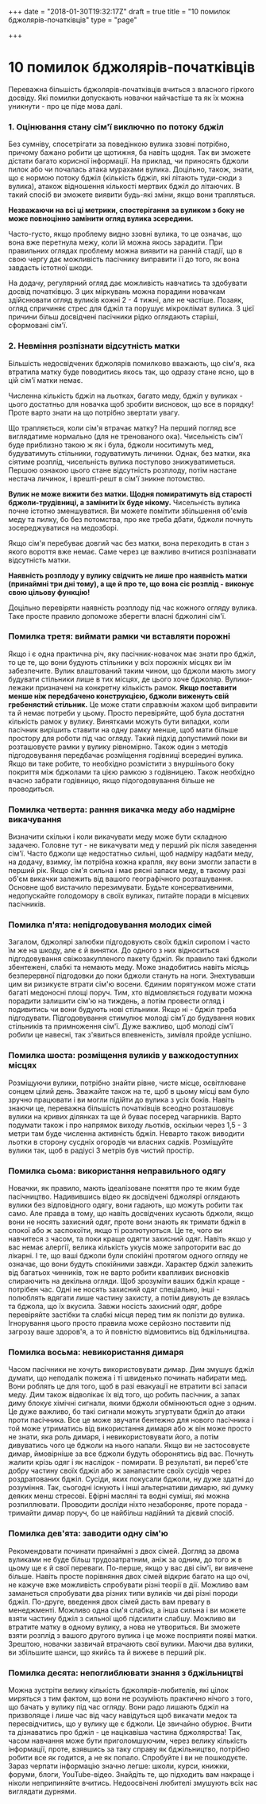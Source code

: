 +++
date = "2018-01-30T19:32:17Z"
draft = true
title = "10 помилок бджолярів-початківців"
type = "page"

+++
# 10 помилок бджолярів-початківців

Переважна більшість бджолярів-початківців вчиться з власного гіркого досвіду. Які помилки допускають новачки найчастіше та як їх можна уникнути - про це піде мова далі.

### 1. Оцінювання стану сім'ї виключно по потоку бджіл

Без сумніву, спосетрігати за поведінкою вулика ззовні потрібно, причому бажано робити це щотижня, ба навіть щодня. Так ви зможете дістати багато корисної інформації. На приклад, чи приносять бджоли пилок або чи почалась атака мурахами вулика. Доцільно, також, знати, що є нормою потоку бджіл (кількість бджіл, які літають туди-сюди з вулика), атакож відношення кількості мертвих бджіл до літаючих. В такий спосіб ви зможете виявити будь-які зміни, якщо вони трапляться. 

**Незважаючи на всі ці метрики, спостерігання за вуликом з боку не може повноцінно замінити огляд вулика зсередини.** 

Часто-густо, якщо проблему видно ззовні вулика, то це означає, що вона вже перетнула межу, коли їй можна якось зарадити. При правильних оглядах проблему можна виявити на ранній стадії, що в свою чергу дає можливість пасічнику виправити її до того, як вона завдасть істотної шкоди. 

На додачу, регулярний огляд дає можливість навчатись та здобувати досвід початківцю. З цих міркувань можна порадини новачкам здійснювати огляд вуликів кожні 2 - 4 тижні, але не частіше. Позаяк, огляд спричиняє стрес для бджіл та порушує мікроклімат вулика. З цієї причини більш досвідчені пасічники рідко оглядають старіші, сформовані сім'ї.

### 2. Невміння розпізнати відсутність матки

Більшість недосвідчених бджолярів помилково вважають, що сім'я, яка втратила матку буде поводитись якось так, що  одразу стане ясно, що в цій сім'ї матки немає.

Численна кількість бджіл на льотках, багато меду, бджіл у вуликах - цього достатньо для новачка щоб зробити висновок, що все в порядку! Проте варто знати на що потрібно звертати увагу. 

Що трапляється, коли сім'я втрачає матку? На перший погляд все виглядатиме нормально (для не тренованого ока). Чисельність сім'ї буде приблизно такою ж як і була, бджоли носитимуть мед, будуватимуть стільники, годуватимуть личинки. Однак, без матки, яка сіятиме розплід, чисельність вулика поступово знижуватиметься. Першою ознакою цього стане відсутність розплоду, потім настане нестача личинок, і врешті-решт в сім'ї зникне потомство. 

**Вулик не може вижити без матки. Щодня помиратимуть від старості бджоли-трудівниці, а замінити їх буде нікому.** Чисельність вулика почне істотно зменшуватися. Ви можете помітити збільшення об'ємів меду та пилку, бо без потомства, про яке треба дбати, бджоли почнуть зосереджуватися на медозборі. 

Якщо сім'я перебуває довгий час без матки, вона переходить в стан з якого вороття вже немає. Саме через це важливо вчитися розпізнавати відсутність матки.

**Наявність розплоду у вулику свідчить не лише про наявність матки (принаймні три дні тому), а ще й про те, що вона сіє розплід - виконує свою цільову функцію!**

 Доцільно перевіряти наявність розплоду під час кожного огляду вулика. Таке просте правило допоможе зберегти власні бджолині сім'ї.

### Помилка третя: виймати рамки чи вставляти порожні

Якщо і є одна практична річ, яку пасічник-новачок має знати про бджіл, то це те, що вони будують стільники у всіх порожніх місцях ви їм забезпечите. Вулик влаштований таким чином, що бджоли мають змогу будувати стільники лише в тих місцях, де цього хоче бджоляр. Вулики-лежаки призначені на конкретну кількість рамок. **Якщо поставити менше ніж передбачено конструкцією, бджоли виженуть свій гребенястий стільник.** Це може стати справжнім жахом щоб виправити та й немає потреби у цьому. Просто перевіряйте, щоб була достатня кількість рамок у вулику. Винятками можуть бути випадки, коли пасічник вирішить ставити на одну рамку менше, щоб мати більше простору для роботи під час огляду. Такий підхід допустимий поки ви розташовуєте рамки у вулику рівномірно. Також один з методів підгодовування передбачає розміщення годівниці всередині вулика. Якщо ви таке робите, то необхідно розмістити з внуршінього боку покриття між бджолами та цією рамкою з годівницею. Також необхідно вчасно забрати годівницю, якщо підогодовування більше не проводиться.

### Помилка четверта: ранння викачка меду або надмірне викачування

Визначити скільки і коли викачувати меду може бути складною задачею. Головне тут - не викачувати мед у перший рік після заведення сім'ї. Часто бджоли ще недостатньо сильні, щоб надміру надбати меду, на додачу, взимку, їм потрібна кожна крапля, яку вони змогли запасти в перший рік. Якщо сім'я сильна і має рясні запаси меду, в такому разі об'єм викачки залежить від вашого географічного розташування. Основне щоб вистачило перезимувати. Будьте консервативними, недопускайте голодомору в своїх вуликах, питайте поради в місцевих пасічників.

### Помилка п'ята: непідгодовування молодих сімей

Загалом, бджолярі залюбки підгодовують своїх бджіл сиропом і часто їм же на шкоду, але є й винятки. До одного з них відноситься підгодовування свіжозакупленого пакету бджіл. Як правило такі бджоли збентежені, слабкі та немають меду. Може знадобитись навіть місяць безперервної підгодовки до поки бджоли стануть на ноги. Знехтувавши цим ви ризикуєте втрати сім'ю восени. Єдиним порятунком може стати багаті медоносні площі поруч. Тим, хто відмовляється годувати можна порадити залишити сім'ю на тиждень, а потім провести огляд і подивитись чи вони будують нові стільники. Якщо ні - бджіл треба підгодувати. Підгодовування стимулює молоді сім'ї до будування нових стільників та примноження сім'ї. Дуже важливо, щоб молоді сім'ї робили це навесні, так з'явиться впевненість, зимівля пройде успішно.

### Помилка шоста: розміщення вуликів у важкодоступних місцях

Розміщуючи вулики, потрібно знайти рівне, чисте місце, освітлюване сонцем цілий день. Зважайте також на те, щоб в цьому місці вам було зручно працювати і ви могли підійти до вулика з усіх боків. Навіть знаючи це, переважна більшість початківців всеодно розташовує вулики на кривих ділянках та ще й буває посеред чагарників. Варто подумати також і про напрямок виходу льотків, оскільки через 1,5 - 3 метри там буде численна активність бджіл. Неварто також виводити льотки в сторону сусдніх огородів чи власних садків. Розміщуйте вулики так, щоб в радіусі 3 метрів був чистий простір.

### Помилка сьома: використання неправильного одягу

Новачки, як правило, мають ідеалізоване поняття про те яким буде пасічництво. Надивившись відео як досвідчені бджолярі оглядають вулики без відповідного одягу, вони гадають, що можуть робити так само. Але правда в тому, що навіть досвідчених кусають бджоли, якщо вони не носять захисний одяг, проте вони знають як тримати бджіл в спокої або ж заспокоїти, якщо ті розлютуються. Це те, чого ви навчитеся з часом, та поки краще одягти захисний одяг. Навіть якщо у вас немає алергії, велика кількість укусів може запроторити вас до лікарні. І те, що ваші бджоли були спокійні протягом одного огляду не означає, що вони будуть спокійними завжди. Характер бджіл залежить від багатьох чинників, тож не варто робити квапливих висновків спираючить на декільна огляди. Щоб зрозуміти ваших бджіл краще - потрібен час. Одні не носять захисний одяг спеціально, інші - полюблять вдягати лише частину захисту, а потім дивують де взялась та бджола, що їх вкусила. Завжи носість захисний одяг, добре перевіряйте застібки та слабкі місця перед тим як полізти до вулика. Ігнорування цього просто правила може серйозно поставити під загрозу ваше здоров'я, а то й повністю відмовитись від бджільництва.

### Помилка восьма: невикористання димаря

Часом пасічники не хочуть використовувати димар. Дим змушує бджіл думати, що неподалік пожежа і ті швиденько починать набирати мед. Вони роблять це для того, щоб в разі евакуації не втратити всі запаси меду. Дим також відволікає їх від того, що робить пасічник, а запах диму блокує хімічні сигнали, якими бджоли обмінюються одне з одним. Це дуже важливо, бо такі сигнали можуть згуртувати бджіл до атаки проти пасічника. Все це може звучати бентежно для нового пасічника і той може утриматись від використання димаря або ж він може просто не знати, яка роль димаря, і невикористовувати його, а потім дивуватись чого це бджоли на нього напали. Якщо ви не застосовуєте димар, ймовірніше за все бджоли будуть оборонятись від вас. Почнуть жалити крізь одяг і як наслідок - помирати. В результаті, ви переб'єте добру частину своїх бджіл або ж занапастите своїх сусідів через роздратованих бджіл. Сусіди, яких покусали бджоли, ну дуже здатні до розуміння. Так, сьогодні існують і інші альтернативи димарю, які думку деяких менш стресові. Ефірні масляні та водні суміші, які можна розпиллювати. Проводити досліди ніхто незабороняє, проте порада - тримайти димар поруч, бо це найбільш надійний та дієвий спосіб.

### Помилка дев'ята: заводити одну сім'ю

Рекомендовати починати принаймні з двох сімей. Догляд за двома вуликами не буде більш трудозатратним, аніж за одним, до того ж в цьому ще є й свої переваги. По-перше, якщо у вас дві сім'ї, ви вивчене більше. Навіть просте порівняння двох сімей відкриє багато на що очі, не кажуче вже можливість спробувати різні теорії в дії. Можливо вам заманеться спробувати два різних типи вуликів чи дві різні породи бджіл. По-друге, введення двох сімей дасть вам превагу в менеджменті. Можливо одна сім'я слабка, а інша сильна і ви можете взяти частину бджіл з сильної щоб підсилити слабшу. Можливо ви втратите матку в одному вулику, а нова не утвориться. Ви зможете взяти розплід з вашого другого вулика і це може посприяти появі матки. Зрештою, новачки зазвичай втрачають свої вулики. Маючи два вулики, ви збільшите шанси, що якийсь та й вижеве в перший рік.

### Помилка десята: непоглиблювати знання з бджільництві

Можна зустріти велику кількість бджолярів-любителів, які цілок миряться з тим фактом, що вони не розуміють практично нічого з того, що бачать у вулику під час огляду. Вони радо лишають бджіл на призволяще і лише час від часу навідуться щоб викачати медок та пересвідчитись, що у вулику ще є бджоли. Це звичайно обурює. Вчити та дізнаватись про бджіл - це націкавіша частина бджолярства! Так, часом навчання може бути приголомшуючим, через велику кількість інформації, проте, взявшись за таку справу як бджільництво, потрібно робити все як годится, а не як попало. Спробуйте і ви не пошкодуєте. Зараз черпати інформацію значно легше: школи, курси, книжки, форуми, блоги, YouTube-відео. Знайдіть те, що підходить вам накраще і ніколи неприпиняйте вчитись. Недоосвічені любителі змушують всіх нас виглядати дурнями.